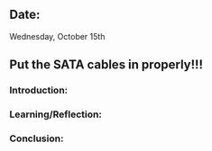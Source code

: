 ## Date:
Wednesday, October 15th

## Put the SATA cables in properly!!!

### Introduction:

### Learning/Reflection:

### Conclusion:
